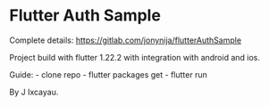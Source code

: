 # Flutter Auth Sample

Complete details: https://gitlab.com/jonynija/flutterAuthSample

Project build with flutter 1.22.2 with integration with android and ios.

Guide:
    - clone repo
    - flutter packages get
    - flutter run 


By J Ixcayau.
